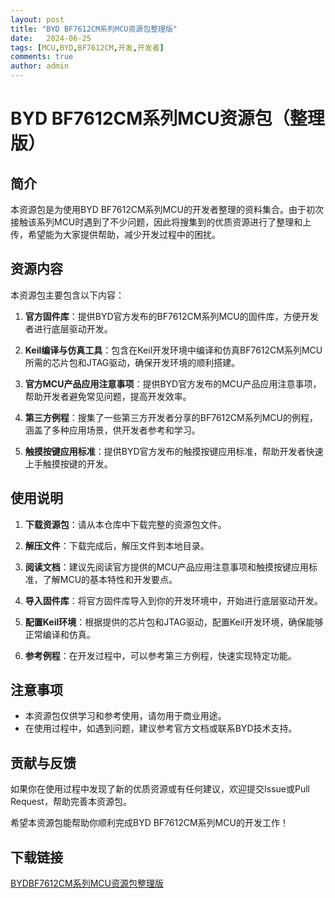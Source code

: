 ```yaml
---
layout: post
title: "BYD BF7612CM系列MCU资源包整理版"
date:   2024-06-25
tags: [MCU,BYD,BF7612CM,开发,开发者]
comments: true
author: admin
---
```

# BYD BF7612CM系列MCU资源包（整理版）

## 简介

本资源包是为使用BYD BF7612CM系列MCU的开发者整理的资料集合。由于初次接触该系列MCU时遇到了不少问题，因此将搜集到的优质资源进行了整理和上传，希望能为大家提供帮助，减少开发过程中的困扰。

## 资源内容

本资源包主要包含以下内容：

1. **官方固件库**：提供BYD官方发布的BF7612CM系列MCU的固件库，方便开发者进行底层驱动开发。

2. **Keil编译与仿真工具**：包含在Keil开发环境中编译和仿真BF7612CM系列MCU所需的芯片包和JTAG驱动，确保开发环境的顺利搭建。

3. **官方MCU产品应用注意事项**：提供BYD官方发布的MCU产品应用注意事项，帮助开发者避免常见问题，提高开发效率。

4. **第三方例程**：搜集了一些第三方开发者分享的BF7612CM系列MCU的例程，涵盖了多种应用场景，供开发者参考和学习。

5. **触摸按键应用标准**：提供BYD官方发布的触摸按键应用标准，帮助开发者快速上手触摸按键的开发。

## 使用说明

1. **下载资源包**：请从本仓库中下载完整的资源包文件。

2. **解压文件**：下载完成后，解压文件到本地目录。

3. **阅读文档**：建议先阅读官方提供的MCU产品应用注意事项和触摸按键应用标准，了解MCU的基本特性和开发要点。

4. **导入固件库**：将官方固件库导入到你的开发环境中，开始进行底层驱动开发。

5. **配置Keil环境**：根据提供的芯片包和JTAG驱动，配置Keil开发环境，确保能够正常编译和仿真。

6. **参考例程**：在开发过程中，可以参考第三方例程，快速实现特定功能。

## 注意事项

- 本资源包仅供学习和参考使用，请勿用于商业用途。
- 在使用过程中，如遇到问题，建议参考官方文档或联系BYD技术支持。

## 贡献与反馈

如果你在使用过程中发现了新的优质资源或有任何建议，欢迎提交Issue或Pull Request，帮助完善本资源包。

希望本资源包能帮助你顺利完成BYD BF7612CM系列MCU的开发工作！

## 下载链接

[BYDBF7612CM系列MCU资源包整理版](https://pan.quark.cn/s/39c43780bc88)
